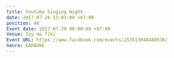 ```yaml
---
title: Youtube Singing Night
date: 2017-07-26 15:03:00 +07:00
position: 40
Event date: 2017-07-29 00:00:00 +07:00
Venue: Tay Ho Tiki
Event URL: https://www.facebook.com/events/253513048480938/
Genre: KARAOKE
---
```


